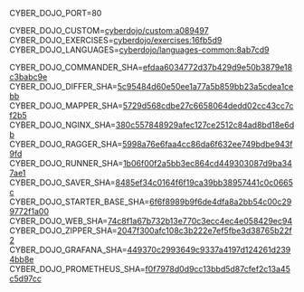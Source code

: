 
CYBER_DOJO_PORT=80<br/>

CYBER_DOJO_CUSTOM=[cyberdojo/custom:a089497](https://github.com/cyber-dojo/custom/commit/a08949770b1a5bf4162111914e39afe327623b74)<br/>
CYBER_DOJO_EXERCISES=[cyberdojo/exercises:16fb5d9](https://github.com/cyber-dojo/exercises/commit/16fb5d92b92e2a246f7d6e734c0b7a4ab9aa92d6)<br/>
CYBER_DOJO_LANGUAGES=[cyberdojo/languages-common:8ab7cd9](https://github.com/cyber-dojo/languages/commit/8ab7cd9337f17880580100e738881866049ec110)<br/>

CYBER_DOJO_COMMANDER_SHA=[efdaa6034772d37b429d9e50b3879e18c3babc9e](https://github.com/cyber-dojo/commander/commit/efdaa6034772d37b429d9e50b3879e18c3babc9e)<br/>
CYBER_DOJO_DIFFER_SHA=[5c95484d60e50ee1a77a5b859bb23a5cdea1cebb](https://github.com/cyber-dojo/differ/commit/5c95484d60e50ee1a77a5b859bb23a5cdea1cebb)<br/>
CYBER_DOJO_MAPPER_SHA=[5729d568cdbe27c6658064dedd02cc43cc7cf2b5](https://github.com/cyber-dojo/mapper/commit/5729d568cdbe27c6658064dedd02cc43cc7cf2b5)<br/>
CYBER_DOJO_NGINX_SHA=[380c557848929afec127ce2512c84ad8bd18e6db](https://github.com/cyber-dojo/nginx/commit/380c557848929afec127ce2512c84ad8bd18e6db)<br/>
CYBER_DOJO_RAGGER_SHA=[5998a76e6faa4cc86da6f632ee749bdbe943f9fd](https://github.com/cyber-dojo/ragger/commit/5998a76e6faa4cc86da6f632ee749bdbe943f9fd)<br/>
CYBER_DOJO_RUNNER_SHA=[1b06f00f2a5bb3ec864cd449303087d9ba347ae1](https://github.com/cyber-dojo/runner/commit/1b06f00f2a5bb3ec864cd449303087d9ba347ae1)<br/>
CYBER_DOJO_SAVER_SHA=[8485ef34c0164f6f19ca39bb38957441c0c0665c](https://github.com/cyber-dojo/saver/commit/8485ef34c0164f6f19ca39bb38957441c0c0665c)<br/>
CYBER_DOJO_STARTER_BASE_SHA=[6f6f8989b9f6de4dfa8a2bb54c00c299772f1a00](https://github.com/cyber-dojo/starter-base/commit/6f6f8989b9f6de4dfa8a2bb54c00c299772f1a00)<br/>
CYBER_DOJO_WEB_SHA=[74c8f1a67b732b13e770c3ecc4ec4e058429ec94](https://github.com/cyber-dojo/web/commit/74c8f1a67b732b13e770c3ecc4ec4e058429ec94)<br/>
CYBER_DOJO_ZIPPER_SHA=[2047f300afc108c3b222e7ef5fbe3d38765b22f2](https://github.com/cyber-dojo/zipper/commit/2047f300afc108c3b222e7ef5fbe3d38765b22f2)<br/>
CYBER_DOJO_GRAFANA_SHA=[449370c2993649c9337a4197d124261d2394bb8e](https://github.com/cyber-dojo/grafana/commit/449370c2993649c9337a4197d124261d2394bb8e)<br/>
CYBER_DOJO_PROMETHEUS_SHA=[f0f7978d0d9cc13bbd5d87cfef2c13a45c5d97cc](https://github.com/cyber-dojo/prometheus/commit/f0f7978d0d9cc13bbd5d87cfef2c13a45c5d97cc)<br/>

